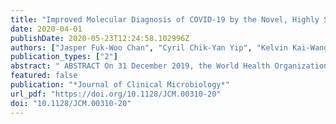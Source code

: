 ```yaml
---
title: "Improved Molecular Diagnosis of COVID-19 by the Novel, Highly Sensitive and Specific COVID-19-RdRp/Hel Real-Time Reverse Transcription-PCR Assay Validated textitIn Vitro and with Clinical Specimens"
date: 2020-04-01
publishDate: 2020-05-23T12:24:58.102996Z
authors: ["Jasper Fuk-Woo Chan", "Cyril Chik-Yan Yip", "Kelvin Kai-Wang To", "Tommy Hing-Cheung Tang", "Sally Cheuk-Ying Wong", "Kit-Hang Leung", "Agnes Yim-Fong Fung", "Anthony Chin-Ki Ng", "Zijiao Zou", "Hoi-Wah Tsoi", "Garnet Kwan-Yue Choi", "Anthony Raymond Tam", "Vincent Chi-Chung Cheng", "Kwok-Hung Chan", "Owen Tak-Yin Tsang", "Kwok-Yung Yuen"]
publication_types: ["2"]
abstract: " ABSTRACT On 31 December 2019, the World Health Organization was informed of a cluster of cases of pneumonia of unknown etiology in Wuhan, China. Subsequent investigations identified a novel coronavirus, now named severe acute respiratory syndrome coronavirus 2 (SARS-CoV-2), from the affected patients. Highly sensitive and specific laboratory diagnostics are important for controlling the rapidly evolving SARS-CoV-2-associated coronavirus disease 2019 (COVID-19) epidemic. In this study, we developed and compared the performance of three novel real-time reverse transcription-PCR (RT-PCR) assays targeting the RNA-dependent RNA polymerase (RdRp)/helicase (Hel), spike (S), and nucleocapsid (N) genes of SARS-CoV-2 with that of the reported RdRp-P2 assay, which is used in >30 European laboratories. Among the three novel assays, the COVID-19-RdRp/Hel assay had the lowest limit of detection textitin vitro (1.8 50% tissue culture infective doses [TCIDtextsubscript50]/ml with genomic RNA and 11.2 RNA copies/reaction with textitin vitro RNA transcripts). Among 273 specimens from 15 patients with laboratory-confirmed COVID-19 in Hong Kong, 77 (28.2%) were positive by both the COVID-19-RdRp/Hel and RdRp-P2 assays. The COVID-19-RdRp/Hel assay was positive for an additional 42 RdRp-P2-negative specimens (119/273 [43.6%] versus 77/273 [28.2%]; textitP < 0.001), including 29/120 (24.2%) respiratory tract specimens and 13/153 (8.5%) non-respiratory tract specimens. The mean viral load of these specimens was 3.21 × 10textsuperscript4 RNA copies/ml (range, 2.21 × 10textsuperscript2 to 4.71 × 10textsuperscript5 RNA copies/ml). The COVID-19-RdRp/Hel assay did not cross-react with other human-pathogenic coronaviruses and respiratory pathogens in cell culture and clinical specimens, whereas the RdRp-P2 assay cross-reacted with SARS-CoV in cell culture. The highly sensitive and specific COVID-19-RdRp/Hel assay may help to improve the laboratory diagnosis of COVID-19. "
featured: false
publication: "*Journal of Clinical Microbiology*"
url_pdf: "https://doi.org/10.1128/JCM.00310-20"
doi: "10.1128/JCM.00310-20"
---
```


